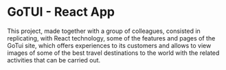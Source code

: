 # GoTUI - React App
This project, made together with a group of colleagues, consisted in replicating, with React technology, some of the features and pages of the GoTui site, which offers experiences to its customers and allows to view images of some of the best travel destinations to the world with the related activities that can be carried out.
